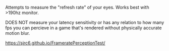 Attempts to measure the "refresh rate" of your eyes. Works best with >190hz monitor.

DOES NOT measure your latency sensitivity or has any relation to how many fps you can percieve in a game that's rendered without physically accurate motion blur.

https://sjrc6.github.io/FrameratePerceptionTest/
